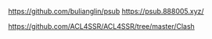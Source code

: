 
https://github.com/bulianglin/psub
https://psub.888005.xyz/

https://github.com/ACL4SSR/ACL4SSR/tree/master/Clash
